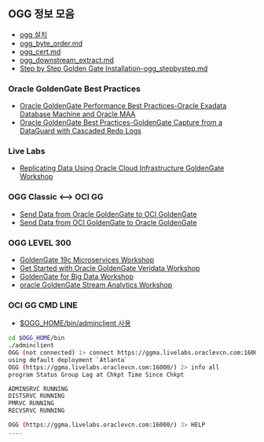 ## OGG 정보 모음
* [ogg 설치](ogg_install.md)
* [ogg_byte_order.md](ogg_byte_order.md)
* [ogg_cert.md](ogg_cert.md)
* [ogg_downstream_extract.md](ogg_downstream_extract.md)
* [Step by Step Golden Gate Installation-ogg_stepbystep.md](ogg_stepbystep.md)

### Oracle GoldenGate Best Practices
* [Oracle GoldenGate Performance Best Practices-Oracle Exadata Database Machine and Oracle MAA  ](ogg_basic.md)
* [Oracle GoldenGate Best Practices-GoldenGate Capture from a DataGuard with Cascaded Redo Logs](ogg_ds.md)
### Live Labs
*	[Replicating Data Using Oracle Cloud Infrastructure GoldenGate Workshop](https://apexapps.oracle.com/pls/apex/dbpm/r/livelabs/view-workshop?wid=797)

### OGG Classic <--> OCI GG
* [Send Data from Oracle GoldenGate to OCI GoldenGate](https://apexapps.oracle.com/pls/apex/dbpm/r/livelabs/view-workshop?wid=851)
* [Send Data from OCI GoldenGate to Oracle GoldenGate](https://apexapps.oracle.com/pls/apex/dbpm/r/livelabs/view-workshop?wid=881)

### OGG LEVEL 300
* [GoldenGate 19c Microservices Workshop](https://apexapps.oracle.com/pls/apex/dbpm/r/livelabs/view-workshop?wid=585) 
*	[Get Started with Oracle GoldenGate Veridata Workshop](https://apexapps.oracle.com/pls/apex/dbpm/r/livelabs/view-workshop?wid=833&session=110083238267524)
*	[GoldenGate for Big Data Workshop](https://apexapps.oracle.com/pls/apex/dbpm/r/livelabs/view-workshop?p180_id=692)
*	[oracle GoldenGate Stream Analytics Workshop](https://apexapps.oracle.com/pls/apex/dbpm/r/livelabs/view-workshop?wid=669)

### OCI GG CMD LINE

* [$OGG_HOME/bin/adminclient 사용](adminclient.md)
 
 ```bash
 cd $OGG_HOME/bin
 ./adminclient
 OGG (not connected) 1> connect https://ggma.livelabs.oraclevcn.com:16000 as oggadmin password Welcome1 !
 using default deployment `Atlanta`
 OGG (https://ggma.livelabs.oraclevcn.com:16000/) 2> info all
 program Status Group Lag at Chkpt Time Since Chkpt
 
 ADMINSRVC RUNNING
 DISTSRVC RUNNING
 PMRVC RUNNING
 RECVSRVC RUNNING
 
 OGG (https://ggma.livelabs.oraclevcn.com:16000/) 3> HELP
 ....
 ```


